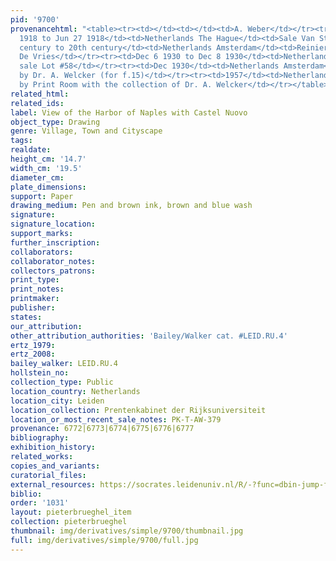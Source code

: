 ```yaml
---
pid: '9700'
provenancehtml: "<table><tr><td></td><td></td><td>A. Weber</td></tr><tr><td>Jun 25
  1918 to Jun 27 1918</td><td>Netherlands The Hague</td><td>Sale Van Stockum Lot #1175</td></tr><tr><td>19th
  century to 20th century</td><td>Netherlands Amsterdam</td><td>Reinier Willem Petrus
  De Vries</td></tr><tr><td>Dec 6 1930 to Dec 8 1930</td><td>Netherlands Amsterdam</td><td>His
  sale Lot #58</td></tr><tr><td>Dec 1930</td><td>Netherlands Amsterdam</td><td>Bought
  by Dr. A. Welcker (for f.15)</td></tr><tr><td>1957</td><td>Netherlands Leiden</td><td>Bought
  by Print Room with the collection of Dr. A. Welcker</td></tr></table>"
related_html:
related_ids:
label: View of the Harbor of Naples with Castel Nuovo
object_type: Drawing
genre: Village, Town and Cityscape
tags:
realdate:
height_cm: '14.7'
width_cm: '19.5'
diameter_cm:
plate_dimensions:
support: Paper
drawing_medium: Pen and brown ink, brown and blue wash
signature:
signature_location:
support_marks:
further_inscription:
collaborators:
collaborator_notes:
collectors_patrons:
print_type:
print_notes:
printmaker:
publisher:
states:
our_attribution:
other_attribution_authorities: 'Bailey/Walker cat. #LEID.RU.4'
ertz_1979:
ertz_2008:
bailey_walker: LEID.RU.4
hollstein_no:
collection_type: Public
location_country: Netherlands
location_city: Leiden
location_collection: Prentenkabinet der Rijksuniversiteit
location_or_most_recent_sale_notes: PK-T-AW-379
provenance: 6772|6773|6774|6775|6776|6777
bibliography:
exhibition_history:
related_works:
copies_and_variants:
curatorial_files:
external_resources: https://socrates.leidenuniv.nl/R/-?func=dbin-jump-full&object_id=2713740
biblio:
order: '1031'
layout: pieterbrueghel_item
collection: pieterbrueghel
thumbnail: img/derivatives/simple/9700/thumbnail.jpg
full: img/derivatives/simple/9700/full.jpg
---
```

